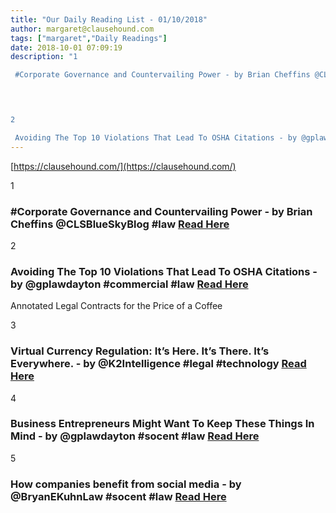 ```yaml
---
title: "Our Daily Reading List - 01/10/2018"
author: margaret@clausehound.com
tags: ["margaret","Daily Readings"]
date: 2018-10-01 07:09:19
description: "1

 #Corporate Governance and Countervailing Power - by Brian Cheffins @CLSBlueSkyBlog #law Read Here

 


2

 Avoiding The Top 10 Violations That Lead To OSHA Citations - by @gplawdayton #commerci..."
---
```


[https://clausehound.com/](https://clausehound.com/)

1

###  #Corporate Governance and Countervailing Power - by Brian Cheffins @CLSBlueSkyBlog #law [Read Here](http://clsbluesky.law.columbia.edu/2018/09/19/corporate-governance-and-countervailing-power/)

 

2

###  Avoiding The Top 10 Violations That Lead To OSHA Citations - by @gplawdayton #commercial #law  [Read Here](https://www.gplawdayton.com/blog/2018/09/avoiding-the-top-10-violations-that-lead-to-osha-citations.shtml)

Annotated Legal Contracts
for the Price of a Coffee

3

###  Virtual Currency Regulation: It’s Here. It’s There. It’s Everywhere. - by @K2Intelligence #legal #technology  [Read Here](https://www.jdsupra.com/legalnews/virtual-currency-regulation-it-s-here-13977/)

 

4

###  Business Entrepreneurs Might Want To Keep These Things In Mind - by @gplawdayton #socent #law [Read Here](https://www.gplawdayton.com/blog/2018/09/business-entrepreneurs-might-want-to-keep-these-things-in-mind.shtml)

 

5

###  How companies benefit from social media - by @BryanEKuhnLaw #socent #law [Read Here](https://www.bryankuhnlaw.com/blog/2018/08/how-companies-benefit-from-social-media.shtml)

 